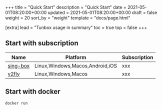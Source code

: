 +++
title = "Quick Start"
description = "Quick Start"
date = 2021-05-01T08:20:00+00:00
updated = 2021-05-01T08:20:00+00:00
draft = false
weight = 20
sort_by = "weight"
template = "docs/page.html"

[extra]
lead = "Tunbox usage in summary"
toc = true
top = false
+++

## Start with subscription

| Name                                                                                           | Platform                        | Subscription |
| ---------------------------------------------------------------------------------------------- | ------------------------------- | ------------ |
| [sing-box](https://github.com/SagerNet/sing-box.git) | Linux,Windows,Macos,Android,iOS | xxx          |
| [v2fly](https://github.com/v2fly/v2ray-core.git)      | Linux,Windows,Macos             | xxx          |

## Start with docker

```
docker run 
```
